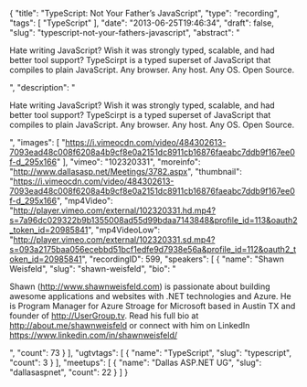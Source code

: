 {
  "title": "TypeScript: Not Your Father’s JavaScript",
  "type": "recording",
  "tags": [
    "TypeScript"
  ],
  "date": "2013-06-25T19:46:34",
  "draft": false,
  "slug": "typescript-not-your-fathers-javascript",
  "abstract": "<p>Hate writing JavaScript? Wish it was strongly typed, scalable, and had better tool support? TypeScirpt is a typed superset of JavaScript that compiles to plain JavaScript. Any browser. Any host. Any OS. Open Source.</p>",
  "description": "<p>Hate writing JavaScript? Wish it was strongly typed, scalable, and had better tool support? TypeScirpt is a typed superset of JavaScript that compiles to plain JavaScript. Any browser. Any host. Any OS. Open Source.</p>",
  "images": [
    "https://i.vimeocdn.com/video/484302613-7093ead48c008f6208a4b9cf8e0a2151dc8911cb16876faeabc7ddb9f167ee0f-d_295x166"
  ],
  "vimeo": "102320331",
  "moreinfo": "http://www.dallasasp.net/Meetings/3782.aspx",
  "thumbnail": "https://i.vimeocdn.com/video/484302613-7093ead48c008f6208a4b9cf8e0a2151dc8911cb16876faeabc7ddb9f167ee0f-d_295x166",
  "mp4Video": "http://player.vimeo.com/external/102320331.hd.mp4?s=7a96dc029322b9b1355008ad55d99bdaa7143848&profile_id=113&oauth2_token_id=20985841",
  "mp4VideoLow": "http://player.vimeo.com/external/102320331.sd.mp4?s=093a2175baa056ecebbd51bcf1edfe9d7938e56a&profile_id=112&oauth2_token_id=20985841",
  "recordingID": 599,
  "speakers": [
    {
      "name": "Shawn Weisfeld",
      "slug": "shawn-weisfeld",
      "bio": "<p>Shawn (http://www.shawnweisfeld.com) is passionate about building awesome applications and websites with .NET technologies and Azure. He is Program Manager for Azure Stroage for Microsoft based in Austin TX and founder of http://UserGroup.tv. Read his full bio at http://about.me/shawnweisfeld or connect with him on LinkedIn https://www.linkedin.com/in/shawnweisfeld/</p>",
      "count": 73
    }
  ],
  "ugtvtags": [
    {
      "name": "TypeScript",
      "slug": "typescript",
      "count": 3
    }
  ],
  "meetups": [
    {
      "name": "Dallas ASP.NET UG",
      "slug": "dallasaspnet",
      "count": 22
    }
  ]
}